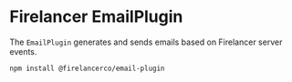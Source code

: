 # Firelancer EmailPlugin

The `EmailPlugin` generates and sends emails based on Firelancer server events.

`npm install @firelancerco/email-plugin`
